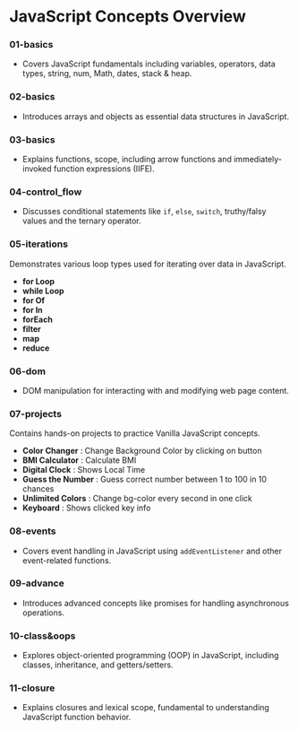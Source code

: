 # JavaScript Concepts Overview

### 01-basics
- Covers JavaScript fundamentals including variables, operators, data types, string, num, Math, dates, stack & heap.

### 02-basics
- Introduces arrays and objects as essential data structures in JavaScript.

### 03-basics
- Explains functions, scope, including arrow functions and immediately-invoked function expressions (IIFE).

### 04-control_flow
- Discusses conditional statements like `if`, `else`, `switch`, truthy/falsy values and the ternary operator.

### 05-iterations
Demonstrates various loop types used for iterating over data in JavaScript.

- **for Loop**
- **while Loop**
- **for Of**
- **for In**
- **forEach**
- **filter**
- **map**
- **reduce**

### 06-dom
- DOM manipulation for interacting with and modifying web page content.

### 07-projects
Contains hands-on projects to practice Vanilla JavaScript concepts.
- **Color Changer** : Change Background Color by clicking on button
- **BMI Calculator** : Calculate BMI
- **Digital Clock** : Shows Local Time
- **Guess the Number** : Guess correct number between 1 to 100 in 10 chances
- **Unlimited Colors** : Change bg-color every second in one click
- **Keyboard** : Shows clicked key info

### 08-events
- Covers event handling in JavaScript using `addEventListener` and other event-related functions.

### 09-advance
- Introduces advanced concepts like promises for handling asynchronous operations.

### 10-class&oops
- Explores object-oriented programming (OOP) in JavaScript, including classes, inheritance, and getters/setters.

### 11-closure
- Explains closures and lexical scope, fundamental to understanding JavaScript function behavior.
